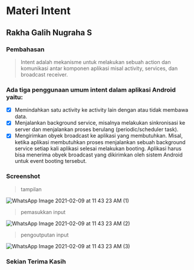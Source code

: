 # Materi Intent
## Rakha Galih Nugraha S
### Pembahasan
> Intent adalah mekanisme untuk melakukan sebuah action dan komunikasi antar
komponen aplikasi misal activity, services, dan broadcast receiver. 
### Ada tiga penggunaan umum intent dalam aplikasi Android yaitu:
- [x] Memindahkan satu activity ke activity lain dengan atau tidak membawa data.
- [x] Menjalankan background service, misalnya melakukan sinkronisasi ke server dan menjalankan proses berulang (periodic/scheduler task).
- [x] Mengirimkan obyek broadcast ke aplikasi yang membutuhkan. Misal, ketika aplikasi membutuhkan proses menjalankan sebuah background service setiap kali aplikasi selesai
melakukan booting. Aplikasi harus bisa menerima obyek broadcast yang dikirimkan oleh sistem Android untuk event booting tersebut.

### Screenshot

> tampilan

![WhatsApp Image 2021-02-09 at 11 43 23 AM (1)](https://user-images.githubusercontent.com/54633534/107319581-a8584b80-6ad1-11eb-960f-fe469a81e165.jpeg)

> pemasukkan input

![WhatsApp Image 2021-02-09 at 11 43 23 AM (2)](https://user-images.githubusercontent.com/54633534/107319592-ad1cff80-6ad1-11eb-8451-85880c33e5c2.jpeg)

> pengoutputan input

![WhatsApp Image 2021-02-09 at 11 43 23 AM (3)](https://user-images.githubusercontent.com/54633534/107319605-b1491d00-6ad1-11eb-9fab-16917dcace1e.jpeg)

### Sekian Terima Kasih
